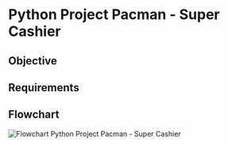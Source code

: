 # Python Project Pacman - Super Cashier

## Objective

## Requirements

## Flowchart
![Flowchart  Python Project Pacman - Super Cashier](https://user-images.githubusercontent.com/61444164/229751369-656600f5-7440-4304-b416-a5a6265a118b.jpg)
